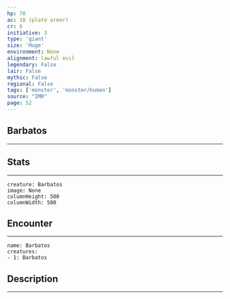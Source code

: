 ```yaml
---
hp: 78
ac: 18 (plate armor)
cr: 6
initiative: 3
type: 'giant'    
size: 'Huge'
environment: None
alignment: lawful evil
legendary: False
lair: False
mythic: False
regional: False
tags: ['monster', 'monster/human']
source: "IMR"
page: 52
---
```


## Barbatos
---



## Stats
---

```statblock
creature: Barbatos
image: None
columnHeight: 500
columnWidth: 500
```

## Encounter
---

```encounter-table
name: Barbatos
creatures:
- 1: Barbatos
```

## Description
---




